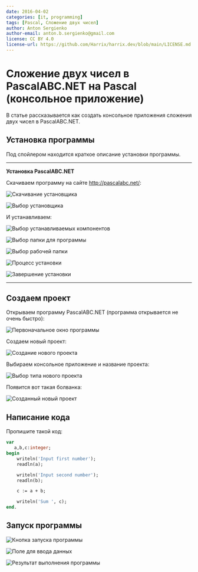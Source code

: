 ```yaml
---
date: 2016-04-02
categories: [it, programming]
tags: [Pascal, Сложение двух чисел]
author: Anton Sergienko
author-email: anton.b.sergienko@gmail.com
license: CC BY 4.0
license-url: https://github.com/Harrix/harrix.dev/blob/main/LICENSE.md
---
```


# Сложение двух чисел в PascalABC.NET на Pascal (консольное приложение)

В статье рассказывается как создать консольное приложения сложения двух чисел в PascalABC.NET.

## Установка программы

Под спойлером находится краткое описание установки программы.

---

**Установка PascalABC.NET** <!-- !details -->

Скачиваем программу на сайте <http://pascalabc.net/>:

![Скачивание установщика](img/install_01.png)

![Выбор установщика](img/install_02.png)

И устанавливаем:

![Выбор устанавливаемых компонентов](img/install_03.png)

![Выбор папки для программы](img/install_04.png)

![Выбор рабочей папки](img/install_05.png)

![Процесс установки](img/install_06.png)

![Завершение установки](img/install_07.png)

---

## Создаем проект

Открываем программу PascalABC.NET (программа открывается не очень быстро):

![Первоначальное окно программы](img/app.png)

Создаем новый проект:

![Создание нового проекта](img/new-project_01.png)

Выбираем консольное приложение и название проекта:

![Выбор типа нового проекта](img/new-project_02.png)

Появится вот такая болванка:

![Созданный новый проект](img/new-project_03.png)

## Написание кода

Пропишите такой код:

```pascal
var
   a,b,c:integer;
begin
    writeln('Input first number');
    readln(a);

    writeln('Input second number');
    readln(b);

    c := a + b;

    writeln('Sum ', c);
end.
```

## Запуск программы

![Кнопка запуска программы](img/run_01.png)

![Поле для ввода данных](img/run_02.png)

![Результат выполнения программы](img/run_03.png)

